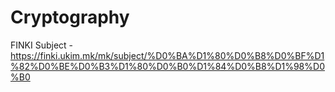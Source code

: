 # Cryptography
FINKI Subject - https://finki.ukim.mk/mk/subject/%D0%BA%D1%80%D0%B8%D0%BF%D1%82%D0%BE%D0%B3%D1%80%D0%B0%D1%84%D0%B8%D1%98%D0%B0
